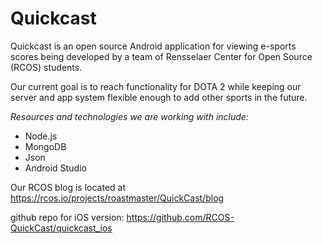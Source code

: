 # Quickcast

Quickcast is an open source Android application for viewing e-sports scores being developed by a team of Rensselaer Center for Open Source (RCOS) students.

Our current goal is to reach functionality for DOTA 2 while keeping our server and app system flexible enough to add other sports in the future.

*Resources and technologies we are working with include:*

- Node.js
- MongoDB
- Json
- Android Studio

Our RCOS blog is located at https://rcos.io/projects/roastmaster/QuickCast/blog

github repo for iOS version: https://github.com/RCOS-QuickCast/quickcast_ios
